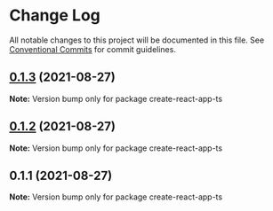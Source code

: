 # Change Log

All notable changes to this project will be documented in this file.
See [Conventional Commits](https://conventionalcommits.org) for commit guidelines.

## [0.1.3](https://github.com/joeguo911/widgets/compare/create-react-app-ts@0.1.2...create-react-app-ts@0.1.3) (2021-08-27)

**Note:** Version bump only for package create-react-app-ts





## [0.1.2](https://github.com/joeguo911/widgets/compare/create-react-app-ts@0.1.1...create-react-app-ts@0.1.2) (2021-08-27)

**Note:** Version bump only for package create-react-app-ts





## 0.1.1 (2021-08-27)

**Note:** Version bump only for package create-react-app-ts
